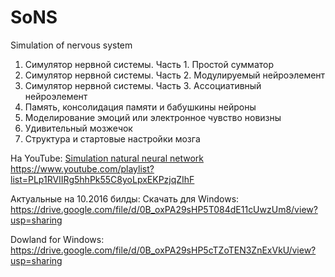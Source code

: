 # SoNS
Simulation of nervous system


1. Симулятор нервной системы. Часть 1. Простой сумматор
2. Симулятор нервной системы. Часть 2. Модулируемый нейроэлемент
3. Симулятор нервной системы. Часть 3. Ассоциативный нейроэлемент
4. Память, консолидация памяти и бабушкины нейроны
5. Моделирование эмоций или электронное чувство новизны
6. Удивительный мозжечок
7. Структура и стартовые настройки мозга


На YouTube:
[Simulation natural neural network](https://www.youtube.com/playlist?list=PLp1RVIIRg5hjJUjXADsmo7FjzvdB4mWWb)
https://www.youtube.com/playlist?list=PLp1RVIIRg5hhPk55C8yoLpxEKPzjqZIhF

Актуальные на 10.2016 билды:
Скачать для Windows:
https://drive.google.com/file/d/0B_oxPA29sHP5T084dE11cUwzUm8/view?usp=sharing

Dowland for Windows:
https://drive.google.com/file/d/0B_oxPA29sHP5cTZoTEN3ZnExVkU/view?usp=sharing
